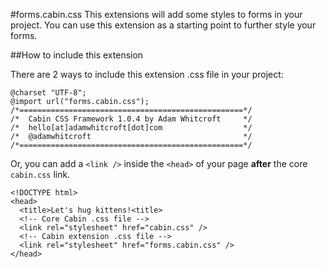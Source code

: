 #forms.cabin.css
This extensions will add some styles to forms in your project. You can use this extension as a starting point to further style your forms.

##How to include this extension

There are 2 ways to include this extension .css file in your project:

<pre><code>@charset "UTF-8";
@import url("forms.cabin.css");
/*==================================================*/
/*  Cabin CSS Framework 1.0.4 by Adam Whitcroft     */
/*  hello[at]adamwhitcroft[dot]com                  */
/*  @adamwhitcroft                                  */
/*==================================================*/
</code></pre>

Or, you can add a <code>&lt;link /&gt;</code> inside the <code>&lt;head&gt;</code> of your page <strong>after</strong> the core <code>cabin.css</code> link.

<pre><code>&lt;!DOCTYPE html&gt;
&lt;head&gt;
  &lt;title&gt;Let's hug kittens!&lt;title&gt;
  &lt;!-- Core Cabin .css file --&gt;
  &lt;link rel="stylesheet" href="cabin.css" /&gt;
  &lt;!-- Cabin extension .css file --&gt;
  &lt;link rel="stylesheet" href="forms.cabin.css" /&gt;
&lt;/head&gt;
</code></pre>